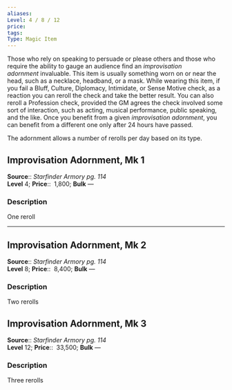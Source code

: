 ```yaml
---
aliases: 
Level: 4 / 8 / 12
price: 
tags: 
Type: Magic Item
---
```

Those who rely on speaking to persuade or please others and those who require the ability to gauge an audience find an _improvisation adornment_ invaluable. This item is usually something worn on or near the head, such as a necklace, headband, or a mask. While wearing this item, if you fail a Bluff, Culture, Diplomacy, Intimidate, or Sense Motive check, as a reaction you can reroll the check and take the better result. You can also reroll a Profession check, provided the GM agrees the check involved some sort of interaction, such as acting, musical performance, public speaking, and the like. Once you benefit from a given _improvisation adornment_, you can benefit from a different one only after 24 hours have passed.  
  
The adornment allows a number of rerolls per day based on its type.  

## Improvisation Adornment, Mk 1

**Source**:: _Starfinder Armory pg. 114_  
**Level** 4;
**Price**::  1,800; **Bulk** —

### Description

One reroll

---

## Improvisation Adornment, Mk 2

**Source**:: _Starfinder Armory pg. 114_  
**Level** 8;
**Price**::  8,400; **Bulk** —

### Description

Two rerolls

## Improvisation Adornment, Mk 3

**Source**:: _Starfinder Armory pg. 114_  
**Level** 12;
**Price**::  33,500; **Bulk** —

### Description

Three rerolls

